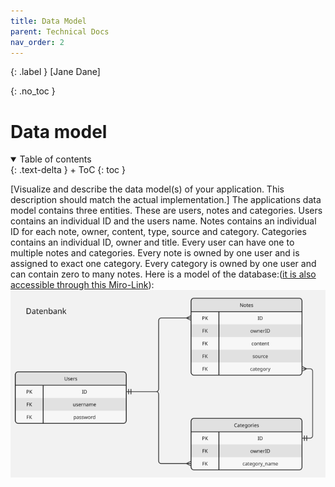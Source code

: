 ```yaml
---
title: Data Model
parent: Technical Docs
nav_order: 2
---
```


{: .label }
[Jane Dane]

{: .no_toc }
# Data model

<details open markdown="block">
{: .text-delta }
<summary>Table of contents</summary>
+ ToC
{: toc }
</details>

[Visualize and describe the data model(s) of your application. This description should match the actual implementation.]
The applications data model contains three entities. These are users, notes and categories. Users contains an individual ID and the users name. Notes contains an individual ID for each note, owner, content, type, source and category. Categories contains an individual ID, owner and title. 
Every user can have one to multiple notes and categories. Every note is owned by one user and is assigned to exact one category. Every category is owned by one user and can contain zero to many notes. Here is a model of the database:([it is also accessible through this Miro-Link](https://miro.com/app/board/uXjVIOX94I4=/)): ![Data model](assets/images/Datamodel.png)
